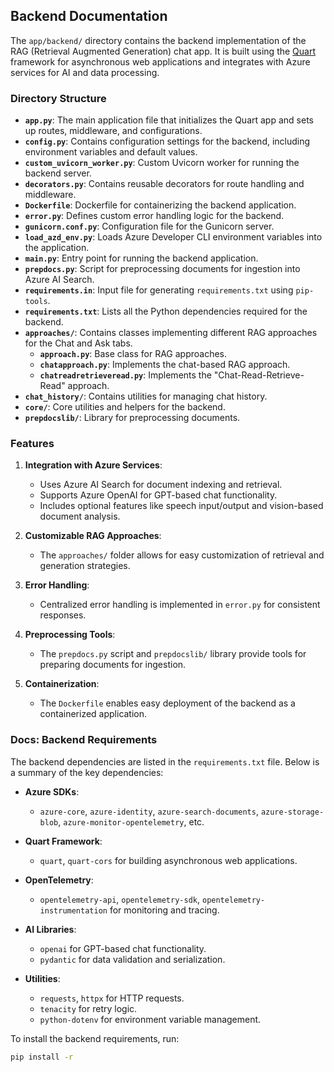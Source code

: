## Backend Documentation

The `app/backend/` directory contains the backend implementation of the RAG (Retrieval Augmented Generation) chat app. It is built using the [Quart](https://quart.palletsprojects.com/) framework for asynchronous web applications and integrates with Azure services for AI and data processing.

### Directory Structure

- **`app.py`**: The main application file that initializes the Quart app and sets up routes, middleware, and configurations.
- **`config.py`**: Contains configuration settings for the backend, including environment variables and default values.
- **`custom_uvicorn_worker.py`**: Custom Uvicorn worker for running the backend server.
- **`decorators.py`**: Contains reusable decorators for route handling and middleware.
- **`Dockerfile`**: Dockerfile for containerizing the backend application.
- **`error.py`**: Defines custom error handling logic for the backend.
- **`gunicorn.conf.py`**: Configuration file for the Gunicorn server.
- **`load_azd_env.py`**: Loads Azure Developer CLI environment variables into the application.
- **`main.py`**: Entry point for running the backend application.
- **`prepdocs.py`**: Script for preprocessing documents for ingestion into Azure AI Search.
- **`requirements.in`**: Input file for generating `requirements.txt` using `pip-tools`.
- **`requirements.txt`**: Lists all the Python dependencies required for the backend.
- **`approaches/`**: Contains classes implementing different RAG approaches for the Chat and Ask tabs.
  - **`approach.py`**: Base class for RAG approaches.
  - **`chatapproach.py`**: Implements the chat-based RAG approach.
  - **`chatreadretrieveread.py`**: Implements the "Chat-Read-Retrieve-Read" approach.
- **`chat_history/`**: Contains utilities for managing chat history.
- **`core/`**: Core utilities and helpers for the backend.
- **`prepdocslib/`**: Library for preprocessing documents.

### Features

1. **Integration with Azure Services**:
   - Uses Azure AI Search for document indexing and retrieval.
   - Supports Azure OpenAI for GPT-based chat functionality.
   - Includes optional features like speech input/output and vision-based document analysis.

2. **Customizable RAG Approaches**:
   - The `approaches/` folder allows for easy customization of retrieval and generation strategies.

3. **Error Handling**:
   - Centralized error handling is implemented in `error.py` for consistent responses.

4. **Preprocessing Tools**:
   - The `prepdocs.py` script and `prepdocslib/` library provide tools for preparing documents for ingestion.

5. **Containerization**:
   - The `Dockerfile` enables easy deployment of the backend as a containerized application.

### Docs: Backend Requirements

The backend dependencies are listed in the `requirements.txt` file. Below is a summary of the key dependencies:

- **Azure SDKs**:
  - `azure-core`, `azure-identity`, `azure-search-documents`, `azure-storage-blob`, `azure-monitor-opentelemetry`, etc.

- **Quart Framework**:
  - `quart`, `quart-cors` for building asynchronous web applications.

- **OpenTelemetry**:
  - `opentelemetry-api`, `opentelemetry-sdk`, `opentelemetry-instrumentation` for monitoring and tracing.

- **AI Libraries**:
  - `openai` for GPT-based chat functionality.
  - `pydantic` for data validation and serialization.

- **Utilities**:
  - `requests`, `httpx` for HTTP requests.
  - `tenacity` for retry logic.
  - `python-dotenv` for environment variable management.

To install the backend requirements, run:

```bash
pip install -r 